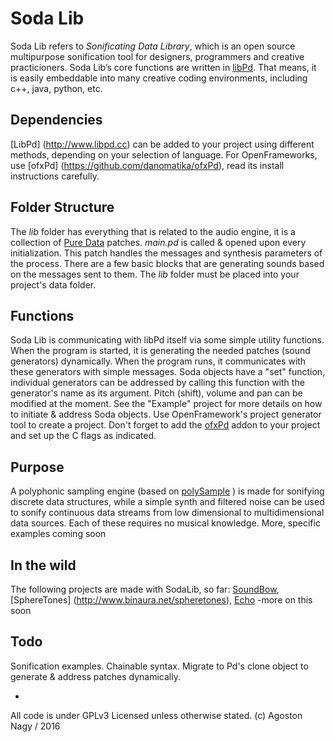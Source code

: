 # Soda Lib

Soda Lib refers to *Sonificating Data Library*, which is an open source multipurpose sonification tool for designers, programmers and creative practicioners. Soda Lib’s core functions are written in [libPd](http://www.libpd.cc). That means, it is easily embeddable into many creative coding environments, including c++, java, python, etc.

## Dependencies

[LibPd] (http://www.libpd.cc) can be added to your project using different methods, depending on your selection of language. For OpenFrameworks, use [ofxPd] (https://github.com/danomatika/ofxPd), read its install instructions carefully. 

## Folder Structure

The *lib* folder has everything that is related to the audio engine, it is a collection of [Pure Data](https://puredata.info/) patches. *main.pd* is called & opened upon every initialization. This patch handles the messages and synthesis parameters of the process. There are a few basic blocks that are generating sounds based on the messages sent to them. The *lib* folder must be placed into your project's data folder.

## Functions

Soda Lib is communicating with libPd itself via some simple utility functions. When the program is started, it is generating the needed patches (sound generators) dynamically. When the program runs, it communicates with these generators with simple messages. Soda objects have a "set" function, individual generators can be addressed by calling this function with the generator's name as its argument. Pitch (shift), volume and pan can be modified at the moment. See the "Example" project for more details on how to initiate & address Soda objects. Use OpenFramework's project generator tool to create a project. Don't forget to add the [ofxPd](https://github.com/danomatika/ofxPd) addon to your project and set up the C flags as indicated. 

## Purpose

A polyphonic sampling engine (based on [polySample](https://github.com/stc/polySample) ) is made for sonifying discrete data structures, while a simple synth and filtered noise can be used to sonify continuous data streams from low dimensional to multidimensional data sources. Each of these requires no musical knowledge. More, specific examples coming soon

## In the wild

The following projects are made with SodaLib, so far: [SoundBow](http://www.binaura.net/apps/soundbow/), [SphereTones] (http://www.binaura.net/spheretones), [Echo](https://github.com/stc/echo) -more on this soon

## Todo

Sonification examples. Chainable syntax. Migrate to Pd's clone object to generate & address patches dynamically.

-

All code is under GPLv3 Licensed unless otherwise stated. (c) Agoston Nagy / 2016
